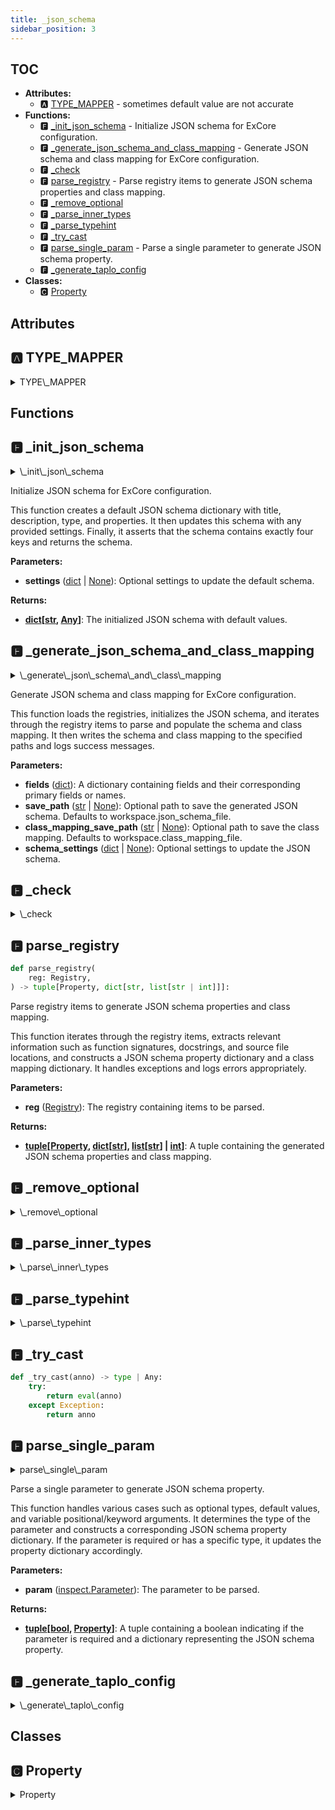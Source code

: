 ```yaml
---
title: _json_schema
sidebar_position: 3
---
```


## TOC

- **Attributes:**
  - 🅰 [TYPE\_MAPPER](#🅰-type_mapper) - sometimes default value are not accurate
- **Functions:**
  - 🅵 [\_init\_json\_schema](#🅵-_init_json_schema) - Initialize JSON schema for ExCore configuration.
  - 🅵 [\_generate\_json\_schema\_and\_class\_mapping](#🅵-_generate_json_schema_and_class_mapping) - Generate JSON schema and class mapping for ExCore configuration.
  - 🅵 [\_check](#🅵-_check)
  - 🅵 [parse\_registry](#🅵-parse_registry) - Parse registry items to generate JSON schema properties and class mapping.
  - 🅵 [\_remove\_optional](#🅵-_remove_optional)
  - 🅵 [\_parse\_inner\_types](#🅵-_parse_inner_types)
  - 🅵 [\_parse\_typehint](#🅵-_parse_typehint)
  - 🅵 [\_try\_cast](#🅵-_try_cast)
  - 🅵 [parse\_single\_param](#🅵-parse_single_param) - Parse a single parameter to generate JSON schema property.
  - 🅵 [\_generate\_taplo\_config](#🅵-_generate_taplo_config)
- **Classes:**
  - 🅲 [Property](#🅲-property)

## Attributes

## 🅰 TYPE\_MAPPER

<details>

<summary>TYPE\_MAPPER</summary>
```python
TYPE_MAPPER: dict[type, str] = {
    int: "number",
    str: "string",
    float: "number",
    list: "array",
    tuple: "array",
    dict: "object",
    Dict: "object",
    bool: "boolean",
} #sometimes default value are not accurate
```

</details>



## Functions

## 🅵 \_init\_json\_schema

<details>

<summary>\_init\_json\_schema</summary>
```python
def _init_json_schema(settings: dict | None) -> dict[str, Any]:
    default_schema = {
        "title": "ExCore",
        "description": "Used for ExCore config file completion",
        "type": "object",
        "properties": {},
    }
    default_schema.update(settings or {})
    assert len(default_schema) == 4
    return default_schema
```

</details>


Initialize JSON schema for ExCore configuration.

This function creates a default JSON schema dictionary with title,
description, type, and properties. It then updates this schema with
any provided settings. Finally, it asserts that the schema contains
exactly four keys and returns the schema.

**Parameters:**

- **settings** ([dict](https://docs.python.org/3/library/stdtypes.html#mapping-types-dict) | [None](https://docs.python.org/3/library/constants.html#None)): Optional settings to update the default schema.

**Returns:**

- **[dict](https://docs.python.org/3/library/stdtypes.html#mapping-types-dict)[[str](https://docs.python.org/3/library/stdtypes.html#text-sequence-type-str), [Any](https://docs.python.org/3/library/typing.html#typing.Any)]**: The initialized JSON schema with default values.
## 🅵 \_generate\_json\_schema\_and\_class\_mapping

<details>

<summary>\_generate\_json\_schema\_and\_class\_mapping</summary>
```python
def _generate_json_schema_and_class_mapping(
    fields: dict,
    save_path: str | None = None,
    class_mapping_save_path: str | None = None,
    schema_settings: dict | None = None,
) -> None:
    load_registries()
    schema = _init_json_schema(schema_settings)
    class_mapping = {}
    isolated_fields = fields.pop("isolated_fields", [])
    for name, reg in Registry._registry_pool.items():
        primary_fields = fields.get(name, name)
        if isinstance(primary_fields, str):
            primary_fields = [primary_fields]
        elif not isinstance(primary_fields, (list, tuple)):
            raise TypeError("Unexpected type of elements of fields")
        props, mapping = parse_registry(reg)
        class_mapping.update(mapping)
        for f in primary_fields:
            schema["properties"][f] = props
        if name in isolated_fields:
            for name, v in props["properties"].items():
                schema["properties"][name] = v
    json_str = json.dumps(schema, indent=2)
    save_path = save_path or workspace.json_schema_file
    class_mapping_save_path = (
        class_mapping_save_path or workspace.class_mapping_file
    )
    with open(save_path, "w", encoding="UTF-8") as f:
        f.write(json_str)
    logger.success("json schema has been written to {}", save_path)
    with open(class_mapping_save_path, "w", encoding="UTF-8") as f:
        f.write(json.dumps(class_mapping))
    logger.success(
        "class mapping has been written to {}", class_mapping_save_path
    )
```

</details>


Generate JSON schema and class mapping for ExCore configuration.

This function loads the registries, initializes the JSON schema, and iterates
through the registry items to parse and populate the schema and class mapping.
It then writes the schema and class mapping to the specified paths and logs
success messages.

**Parameters:**

- **fields** ([dict](https://docs.python.org/3/library/stdtypes.html#mapping-types-dict)): A dictionary containing fields and their corresponding
primary fields or names.
- **save_path** ([str](https://docs.python.org/3/library/stdtypes.html#text-sequence-type-str) | [None](https://docs.python.org/3/library/constants.html#None)): Optional path to save the generated JSON schema.
Defaults to workspace.json\_schema\_file.
- **class_mapping_save_path** ([str](https://docs.python.org/3/library/stdtypes.html#text-sequence-type-str) | [None](https://docs.python.org/3/library/constants.html#None)): Optional path to save the class mapping.
Defaults to workspace.class\_mapping\_file.
- **schema_settings** ([dict](https://docs.python.org/3/library/stdtypes.html#mapping-types-dict) | [None](https://docs.python.org/3/library/constants.html#None)): Optional settings to update the JSON schema.
## 🅵 \_check

<details>

<summary>\_check</summary>
```python
def _check(bases) -> bool:
    for b in bases:
        if b is object:
            return False
        if callable(b):
            return True
    return False
```

</details>

## 🅵 parse\_registry

```python
def parse_registry(
    reg: Registry,
) -> tuple[Property, dict[str, list[str | int]]]:
```

Parse registry items to generate JSON schema properties and class mapping.

This function iterates through the registry items, extracts relevant information
such as function signatures, docstrings, and source file locations, and constructs
a JSON schema property dictionary and a class mapping dictionary. It handles
exceptions and logs errors appropriately.

**Parameters:**

- **reg** ([Registry](../engine/registry#🅲-registry)): The registry containing items to be parsed.

**Returns:**

- **[tuple](https://docs.python.org/3/library/stdtypes.html#tuples)[[Property](-json-schema#🅲-property), [dict](https://docs.python.org/3/library/stdtypes.html#mapping-types-dict)[[str](https://docs.python.org/3/library/stdtypes.html#text-sequence-type-str)], [list](https://docs.python.org/3/library/stdtypes.html#lists)[[str](https://docs.python.org/3/library/stdtypes.html#text-sequence-type-str)] | [int](https://docs.python.org/3/library/stdtypes.html#numeric-types-int-float-complex)]**: A tuple containing the generated
JSON schema properties and class mapping.
## 🅵 \_remove\_optional

<details>

<summary>\_remove\_optional</summary>
```python
def _remove_optional(anno):
    origin = get_origin(anno)
    if origin is not Union:
        return anno
    inner_types = get_args(anno)
    if len(inner_types) != 2:
        return anno
    filter_types = [i for i in inner_types if i is not NoneType]
    if len(filter_types) == 1:
        return _remove_optional(filter_types[0])
    return anno
```

</details>

## 🅵 \_parse\_inner\_types

<details>

<summary>\_parse\_inner\_types</summary>
```python
def _parse_inner_types(prop: Property, inner_types: Sequence[type]) -> None:
    first_type = inner_types[0]
    is_all_the_same = True
    for t in inner_types:
        is_all_the_same &= t == first_type
    if is_all_the_same and first_type in TYPE_MAPPER:
        prop["items"] = {"type": TYPE_MAPPER.get(first_type)}
```

</details>

## 🅵 \_parse\_typehint

<details>

<summary>\_parse\_typehint</summary>
```python
def _parse_typehint(prop: Property, anno: type) -> str | None:
    potential_type = TYPE_MAPPER.get(anno)
    if potential_type is not None:
        return potential_type
    origin = get_origin(anno)
    if anno is Callable:
        return "string"
    inner_types = get_args(anno)
    if origin in (Sequence, list, tuple):
        potential_type = "array"
        _parse_inner_types(prop, inner_types)
    elif origin in (Union, UnionType) and len(inner_types) == 2:
        filter_types = [i for i in inner_types if i is not NoneType]
        if len(filter_types) == 1:
            return _parse_typehint(prop, filter_types[0])
        return None
    elif origin in (Union, UnionType):
        return None
    return potential_type or "string"
```

</details>

## 🅵 \_try\_cast

```python
def _try_cast(anno) -> type | Any:
    try:
        return eval(anno)
    except Exception:
        return anno
```
## 🅵 parse\_single\_param

<details>

<summary>parse\_single\_param</summary>
```python
def parse_single_param(param: Parameter) -> tuple[bool, Property]:
    prop: Property = {}
    anno = param.annotation
    potential_type = None
    anno = _remove_optional(anno)
    anno = _try_cast(anno)
    if param.default.__class__.__name__ == "_RequiredParameter":
        param._default = _empty
    if isinstance(anno, str):
        raise AnnotationsFutureError(
            "Use a higher version of python, e.g. 3.10, and remove `from __future__ import annotations`."
        )
    elif anno is not _empty:
        potential_type = _parse_typehint(prop, anno)
    elif param.default is not _empty and param.default is not None:
        potential_type = TYPE_MAPPER.get(type(param.default), "number")
        if isinstance(param.default, (list, tuple)):
            types = [type(t) for t in param.default]
            _parse_inner_types(prop, types)
    elif param.kind is _ParameterKind.VAR_POSITIONAL:
        return False, {"type": "array"}
    elif param.kind is _ParameterKind.VAR_KEYWORD:
        return False, {"type": "object"}
    if anno is _empty and param.default is _empty:
        potential_type = "number"
    if potential_type:
        prop["type"] = potential_type
    return param.default is _empty, prop
```

</details>


Parse a single parameter to generate JSON schema property.

This function handles various cases such as optional types, default values, and
variable positional/keyword arguments. It determines the type of the parameter
and constructs a corresponding JSON schema property dictionary. If the parameter
is required or has a specific type, it updates the property dictionary
accordingly.

**Parameters:**

- **param** ([inspect.Parameter](https://docs.python.org/3/library/inspect.html#inspect.Parameter)): The parameter to be parsed.

**Returns:**

- **[tuple](https://docs.python.org/3/library/stdtypes.html#tuples)[[bool](https://docs.python.org/3/library/stdtypes.html#boolean-values), [Property](-json-schema#🅲-property)]**: A tuple containing a boolean indicating if the parameter
is required and a dictionary representing the JSON schema property.
## 🅵 \_generate\_taplo\_config

<details>

<summary>\_generate\_taplo\_config</summary>
```python
def _generate_taplo_config() -> None:
    cfg = dict(
        schema=dict(path=workspace.json_schema_file, enabled=True),
        formatting=dict(align_entries=False),
    )
    with open("./.taplo.toml", "w", encoding="UTF-8") as f:
        toml.dump(cfg, f)
```

</details>


## Classes

## 🅲 Property

<details>

<summary>Property</summary>
```python
class Property(TypedDict):
    properties: NotRequired[Property] = None
    type: NotRequired[str] = None
    items: NotRequired[dict] = None
    value: NotRequired[str] = None
    description: NotRequired[str] = None
    required: NotRequired[list[str]] = None
```

</details>
